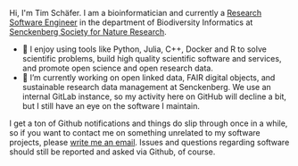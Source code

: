 Hi, I'm Tim Schäfer. I am a bioinformatician and currently a [Research Software Engineer](https://de-rse.org/en/) in the department of Biodiversity Informatics at [Senckenberg Society for Nature Research](https://www.senckenberg.de).

- :rocket: I enjoy using tools like Python, Julia, C++, Docker and R to solve scientific problems, build high quality scientific software and services, and promote open science and open research data.
- 🌱 I’m currently working on open linked data, FAIR digital objects, and sustainable research data management at Senckenberg. We use an internal GitLab instance, so my activity here on GitHub will decline a bit, but I still have an eye on the software I maintain.

I get a ton of Github notifications and things do slip through once in a while, so if you want to contact me on something unrelated to my software projects, please [write me an email](https://ts.rcmd.org/contact.html). Issues and questions regarding software should still be reported and asked via Github, of course.
